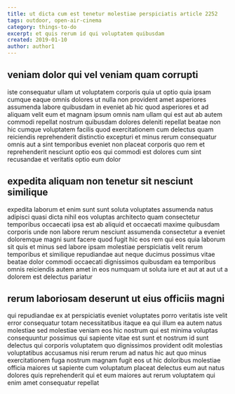 ```yaml
---
title: ut dicta cum est tenetur molestiae perspiciatis article 2252
tags: outdoor, open-air-cinema
category: things-to-do
excerpt: et quis rerum id qui voluptatem quibusdam
created: 2019-01-10
author: author1
---
```


## veniam dolor qui vel veniam quam corrupti

iste consequatur ullam ut voluptatem corporis quia ut optio quia ipsam cumque eaque omnis dolores ut nulla non provident amet asperiores assumenda labore quibusdam in eveniet ab hic quod asperiores et ad aliquam velit eum et magnam ipsum omnis nam ullam qui est aut ab autem commodi repellat nostrum quibusdam dolores deleniti repellat beatae non hic cumque voluptatem facilis quod exercitationem cum delectus quam reiciendis reprehenderit distinctio excepturi et minus rerum consequatur omnis aut a sint temporibus eveniet non placeat corporis quo rem et reprehenderit nesciunt optio eos qui commodi est dolores cum sint recusandae et veritatis optio eum dolor

## expedita aliquam non tenetur sit nesciunt similique

expedita laborum et enim sunt sunt soluta voluptates assumenda natus adipisci quasi dicta nihil eos voluptas architecto quam consectetur temporibus occaecati ipsa est ab aliquid et occaecati maxime quibusdam corporis unde non labore rerum nesciunt assumenda consectetur a eveniet doloremque magni sunt facere quod fugit hic eos rem qui eos quia laborum sit quis et minus sed labore ipsam molestiae perspiciatis velit rerum temporibus et similique repudiandae aut neque ducimus possimus vitae beatae dolor commodi occaecati dignissimos quibusdam ea temporibus omnis reiciendis autem amet in eos numquam ut soluta iure et aut at aut ut a dolorem est delectus pariatur

## rerum laboriosam deserunt ut eius officiis magni

qui repudiandae ex at perspiciatis eveniet voluptates porro veritatis iste velit error consequatur totam necessitatibus itaque ea qui illum ea autem natus molestiae sed molestiae veniam eos hic nostrum qui est minima voluptas consequuntur possimus qui sapiente vitae est sunt et nostrum id sunt delectus qui corporis voluptatem quo dignissimos provident odit molestias voluptatibus accusamus nisi rerum rerum ad natus hic aut quo minus exercitationem fuga nostrum magnam fugit eos ut hic doloribus molestiae officia maiores ut sapiente cum voluptatum placeat delectus eum aut natus dolores quis reprehenderit qui et eum maiores aut rerum voluptatem qui enim amet consequatur repellat

